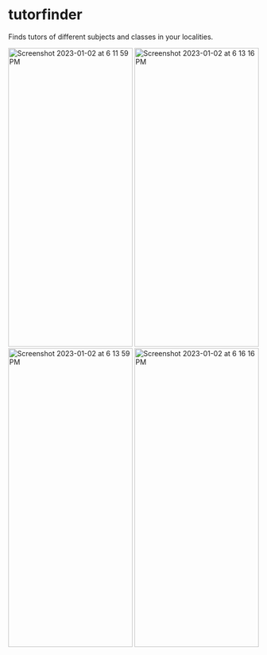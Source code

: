 # tutorfinder
Finds tutors of different subjects and classes in your localities.

<img width="250" 
     height="600" alt="Screenshot 2023-01-02 at 6 11 59 PM" src="https://user-images.githubusercontent.com/92915999/210235124-e70a4146-d5ff-4c14-963d-4d357547c20d.png">
<img width="250" 
     height="600" alt="Screenshot 2023-01-02 at 6 13 16 PM" src="https://user-images.githubusercontent.com/92915999/210235150-e282ee30-ba4e-4c68-a5ae-4cea4fb55c28.png">
<img width="250" 
     height="600" alt="Screenshot 2023-01-02 at 6 13 59 PM" src="https://user-images.githubusercontent.com/92915999/210235154-316b117b-6638-4031-a2d3-5849d85641d3.png">
<img width="250" 
     height="600"  alt="Screenshot 2023-01-02 at 6 16 16 PM" src="https://user-images.githubusercontent.com/92915999/210235160-a731ff60-446c-47c2-93af-a1568adcfc8f.png">
